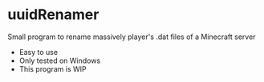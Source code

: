 # uuidRenamer
Small program to rename massively player's .dat files of a Minecraft server

* Easy to use
* Only tested on Windows
* This program is WIP
